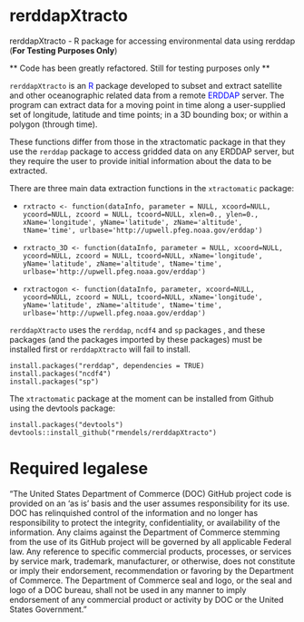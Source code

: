# rerddapXtracto
rerddapXtracto - R package for accessing environmental data using rerddap  (**For Testing Purposes Only**)

** Code has been greatly refactored.  Still for testing purposes only **

`rerddapXtracto` is an <span style="color:blue">R</span> package developed to subset and extract satellite and other oceanographic related data from a remote <span style="color:blue">ERDDAP</span> server. The program can extract data for a moving point in time along a user-supplied set of longitude, latitude and time points; in a 3D bounding box; or within a polygon (through time).  

These functions differ from those in the xtractomatic package in that they use the `rerddap` package to access gridded data on any ERDDAP server, but they require the user to provide initial information about the data to be extracted.


There are three main data extraction functions in the `xtractomatic` package: 

- `rxtracto <- function(dataInfo, parameter = NULL, xcoord=NULL, ycoord=NULL, zcoord = NULL, tcoord=NULL, xlen=0., ylen=0., xName='longitude', yName='latitude', zName='altitude', tName='time', urlbase='http://upwell.pfeg.noaa.gov/erddap')`

- `rxtracto_3D <- function(dataInfo, parameter = NULL, xcoord=NULL, ycoord=NULL, zcoord = NULL, tcoord=NULL, xName='longitude', yName='latitude', zName='altitude', tName='time', urlbase='http://upwell.pfeg.noaa.gov/erddap')`

- `rxtractogon <- function(dataInfo, parameter, xcoord=NULL, ycoord=NULL, zcoord = NULL, tcoord=NULL, xName='longitude', yName='latitude', zName='altitude', tName='time', urlbase='http://upwell.pfeg.noaa.gov/erddap')`



`rerddapXtracto` uses the `rerddap`, `ncdf4` and `sp` packages , and these packages (and the packages imported by these packages) must be installed first or `rerddapXtracto` will fail to install.   

```{r install,eval=FALSE}
install.packages("rerddap", dependencies = TRUE)
install.packages("ncdf4") 
install.packages("sp")
```

The `xtractomatic` package at the moment can be installed from Github using the devtools package:

```{r install,eval=FALSE}
install.packages("devtools")
devtools::install_github("rmendels/rerddapXtracto")
```



# Required legalese

“The United States Department of Commerce (DOC) GitHub project code is provided
on an ‘as is’ basis and the user assumes responsibility for its use.
DOC has relinquished control of the information and no longer has responsibility
to protect the integrity, confidentiality, or availability of the information.
Any claims against the Department of Commerce stemming from the use of its
GitHub project will be governed by all applicable Federal law. Any reference to
specific commercial products, processes, or services by service mark, trademark,
manufacturer, or otherwise, does not constitute or imply their endorsement,
recommendation or favoring by the Department of Commerce. The Department of
Commerce seal and logo, or the seal and logo of a DOC bureau, shall not be used
in any manner to imply endorsement of any commercial product or activity by DOC
or the United States Government.”


